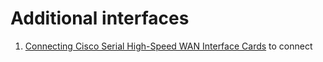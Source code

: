 # Additional interfaces
1. [Connecting Cisco Serial High-Speed WAN Interface Cards](https://www.cisco.com/c/en/us/td/docs/routers/access/interfaces/ic/hardware/installation/guide/1_2T_2AS_HWIC.html) to connect
